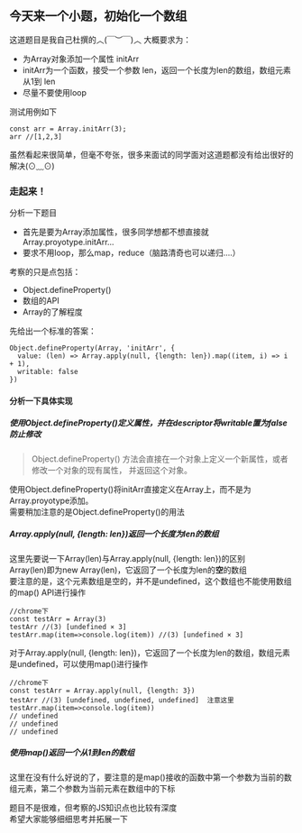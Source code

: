 ## 今天来一个小题，初始化一个数组

这道题目是我自己杜撰的︿(￣︶￣)︿
大概要求为：

- 为Array对象添加一个属性 initArr
- initArr为一个函数，接受一个参数 len，返回一个长度为len的数组，数组元素从1到 len
- 尽量不要使用loop

测试用例如下
```
const arr = Array.initArr(3);
arr //[1,2,3]
```

虽然看起来很简单，但毫不夸张，很多来面试的同学面对这道题都没有给出很好的解决(⊙﹏⊙)

### 走起来！

分析一下题目
- 首先是要为Array添加属性，很多同学想都不想直接就Array.proyotype.initArr...
- 要求不用loop，那么map，reduce（脑路清奇也可以递归....）

考察的只是点包括：
- Object.defineProperty()
- 数组的API
- Array的了解程度

先给出一个标准的答案：
```
Object.defineProperty(Array, 'initArr', {
  value: (len) => Array.apply(null, {length: len}).map((item, i) => i + 1),
  writable: false
})
```

#### 分析一下具体实现

##### 使用Object.defineProperty()定义属性，并在descriptor将writable置为false防止修改
> Object.defineProperty() 方法会直接在一个对象上定义一个新属性，或者修改一个对象的现有属性， 并返回这个对象。   

使用Object.defineProperty()将initArr直接定义在Array上，而不是为Array.proyotype添加。   
需要稍加注意的是Object.defineProperty()的用法   

##### Array.apply(null, {length: len})返回一个长度为len的数组

这里先要说一下Array(len)与Array.apply(null, {length: len})的区别   
Array(len)即为new Array(len)，它返回了一个长度为len的**空**的数组   
要注意的是，这个元素数组是空的，并不是undefined，这个数组也不能使用数组的map() API进行操作
```
//chrome下
const testArr = Array(3)
testArr //(3) [undefined × 3]
testArr.map(item=>console.log(item)) //(3) [undefined × 3]
```

对于Array.apply(null, {length: len})，它返回了一个长度为len的数组，数组元素是undefined，可以使用map()进行操作
```
//chrome下
const testArr = Array.apply(null, {length: 3})
testArr //(3) [undefined, undefined, undefined]  注意这里
testArr.map(item=>console.log(item))
// undefined
// undefined
// undefined
```

##### 使用map()返回一个从1到len的数组

这里在没有什么好说的了，要注意的是map()接收的函数中第一个参数为当前的数组元素，第二个参数为当前元素在数组中的下标   



题目不是很难，但考察的JS知识点也比较有深度   
希望大家能够细细思考并拓展一下
